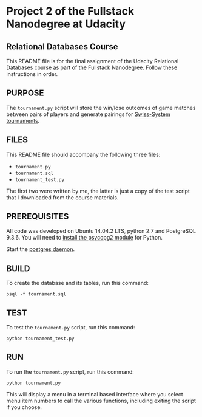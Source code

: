 Project 2 of the Fullstack Nanodegree at Udacity
================================================
Relational Databases Course
---------------------------

This README file is for the final assignment of the Udacity Relational Databases course as part of the Fullstack Nanodegree. Follow these instructions in order.

PURPOSE
-------
The `tournament.py` script will store the win/lose outcomes of game matches between pairs of players and generate pairings for [Swiss-System tournaments][0].

FILES
-----
This README file should accompany the following three files:

* `tournament.py`
* `tournament.sql`
* `tournament_test.py`

The first two were written by me, the latter is just a copy of the test script that I downloaded from the course materials.

PREREQUISITES
-------------
All code was developed on Ubuntu 14.04.2 LTS, python 2.7 and PostgreSQL 9.3.6. You will need to [install the psycopg2 module][1] for Python.

Start the [postgres daemon][2].

BUILD
-----
To create the database and its tables, run this command:

    psql -f tournament.sql


TEST
----
To test the `tournament.py` script, run this command:

    python tournament_test.py

RUN
---
To run the `tournament.py` script, run this command:

    python tournament.py

This will display a menu in a terminal based interface where you select menu
item numbers to call the various functions, including exiting the script if you
choose.

[0]:https://en.wikipedia.org/wiki/Swiss-system_tournament
[1]:http://initd.org/psycopg/docs/install.html
[2]:http://www.postgresql.org/docs/9.3/static/server-start.html
